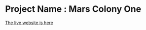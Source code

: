 
# Project Name : Mars Colony One


[The live website is here](https://will-griffiths-ireland.github.io/Mars-Colony-One/)
